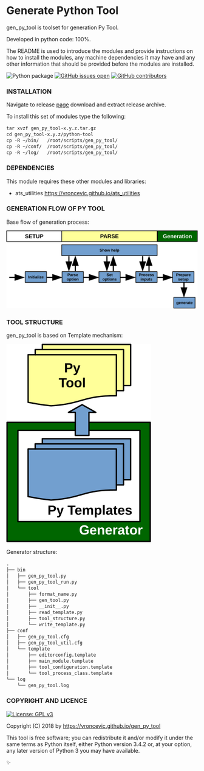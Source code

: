# Generate Python Tool

gen_py_tool is toolset for generation Py Tool.

Developed in python code: 100%.

The README is used to introduce the modules and provide instructions on
how to install the modules, any machine dependencies it may have and any
other information that should be provided before the modules are installed.

![Python package](https://github.com/vroncevic/gen_py_tool/workflows/Python%20package/badge.svg?branch=master)
 [![GitHub issues open](https://img.shields.io/github/issues/vroncevic/gen_py_tool.svg)](https://github.com/vroncevic/gen_py_tool/issues)
 [![GitHub contributors](https://img.shields.io/github/contributors/vroncevic/gen_py_tool.svg)](https://github.com/vroncevic/gen_py_tool/graphs/contributors)

### INSTALLATION
Navigate to release [page](https://github.com/vroncevic/gen_py_tool/releases) download and extract release archive.

To install this set of modules type the following:

```
tar xvzf gen_py_tool-x.y.z.tar.gz
cd gen_py_tool-x.y.z/python-tool
cp -R ~/bin/   /root/scripts/gen_py_tool/
cp -R ~/conf/  /root/scripts/gen_py_tool/
cp -R ~/log/   /root/scripts/gen_py_tool/
```

### DEPENDENCIES

This module requires these other modules and libraries:


* ats_utilities https://vroncevic.github.io/ats_utilities

### GENERATION FLOW OF PY TOOL

Base flow of generation process:

![alt tag](https://raw.githubusercontent.com/vroncevic/gen_py_tool/dev/python-tool-docs/gen_py_tool_flow.png)

### TOOL STRUCTURE

gen_py_tool is based on Template mechanism:

![alt tag](https://raw.githubusercontent.com/vroncevic/gen_py_tool/dev/python-tool-docs/gen_py_tool.png)

Generator structure:

```
.
├── bin
│   ├── gen_py_tool.py
│   ├── gen_py_tool_run.py
│   └── tool
│       ├── format_name.py
│       ├── gen_tool.py
│       ├── __init__.py
│       ├── read_template.py
│       ├── tool_structure.py
│       └── write_template.py
├── conf
│   ├── gen_py_tool.cfg
│   ├── gen_py_tool_util.cfg
│   └── template
│       ├── editorconfig.template
│       ├── main_module.template
│       ├── tool_configuration.template
│       └── tool_process_class.template
└── log
    └── gen_py_tool.log
```

### COPYRIGHT AND LICENCE

[![License: GPL v3](https://img.shields.io/badge/License-GPLv3-blue.svg)](https://www.gnu.org/licenses/gpl-3.0)


Copyright (C) 2018 by https://vroncevic.github.io/gen_py_tool

This tool is free software; you can redistribute it and/or modify
it under the same terms as Python itself, either Python version 3.4.2 or,
at your option, any later version of Python 3 you may have available.

:sparkles:

